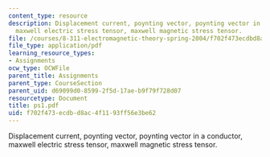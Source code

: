 ```yaml
---
content_type: resource
description: Displacement current, poynting vector, poynting vector in a conductor,
  maxwell electric stress tensor, maxwell magnetic stress tensor.
file: /courses/8-311-electromagnetic-theory-spring-2004/f702f473ecdbd8ac4f1193ff56e3be62_ps1.pdf
file_type: application/pdf
learning_resource_types:
- Assignments
ocw_type: OCWFile
parent_title: Assignments
parent_type: CourseSection
parent_uid: d69099d0-8599-2f5d-17ae-b9f79f728d07
resourcetype: Document
title: ps1.pdf
uid: f702f473-ecdb-d8ac-4f11-93ff56e3be62
---
```

Displacement current, poynting vector, poynting vector in a conductor, maxwell electric stress tensor, maxwell magnetic stress tensor.


